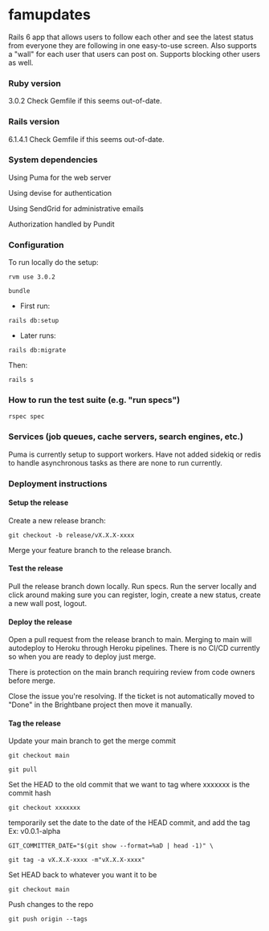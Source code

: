 # famupdates

Rails 6 app that allows users to follow each other and see the latest status from everyone they are following in one easy-to-use screen. Also supports a "wall" for each user that users can post on. Supports blocking other users as well.

### Ruby version
3.0.2
Check Gemfile if this seems out-of-date.

### Rails version
6.1.4.1
Check Gemfile if this seems out-of-date.

### System dependencies
Using Puma for the web server

Using devise for authentication

Using SendGrid for administrative emails

Authorization handled by Pundit

### Configuration
To run locally do the setup:

`rvm use 3.0.2`

`bundle`

* First run:

`rails db:setup`

* Later runs:

`rails db:migrate`

Then:

`rails s`

### How to run the test suite (e.g. "run specs")
`rspec spec`

### Services (job queues, cache servers, search engines, etc.)
Puma is currently setup to support workers. Have not added sidekiq or redis to handle asynchronous tasks as there are none to run currently. 

### Deployment instructions
#### Setup the release

Create a new release branch:

`git checkout -b release/vX.X.X-xxxx`

Merge your feature branch to the release branch. 

#### Test the release
Pull the release branch down locally. Run specs. Run the server locally and click around making sure you can register, login, create a new status, create a new wall post, logout. 

#### Deploy the release
Open a pull request from the release branch to main. Merging to main will autodeploy to Heroku through Heroku pipelines. There is no CI/CD currently so when you are ready to deploy just merge.

There is protection on the main branch requiring review from code owners before merge.

Close the issue you're resolving. If the ticket is not automatically moved to "Done" in the Brightbane project then move it manually.

#### Tag the release
Update your main branch to get the merge commit

`git checkout main`

`git pull`

Set the HEAD to the old commit that we want to tag where xxxxxxx is the commit hash

`git checkout xxxxxxx`

temporarily set the date to the date of the HEAD commit, and add the tag
Ex: v0.0.1-alpha

`GIT_COMMITTER_DATE="$(git show --format=%aD | head -1)" \ `

`git tag -a vX.X.X-xxxx -m"vX.X.X-xxxx"`

Set HEAD back to whatever you want it to be

`git checkout main`

Push changes to the repo

`git push origin --tags`
